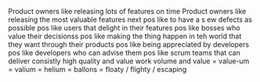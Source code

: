 Product owners like releasing lots of features on time
Product owners like releasing the most valuable features next
pos like to have a s ew defects as possible
pos like users that delight in their features
pos like bosses who value their decisionss
pos like making the thing happen in teh world that they want through their products
pos like being appreciated by developers 
pos like developers who can advise them
pos like scrum teams that can deliver consistly high quality and value work
volume and value = value-um = valium = helium = ballons = floaty / flighty / escaping
